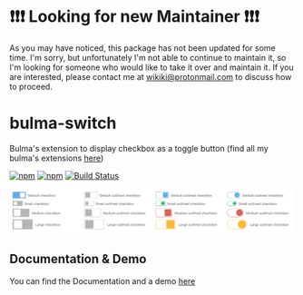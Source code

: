 # :exclamation::exclamation::exclamation: Looking for new Maintainer :exclamation::exclamation::exclamation:
As you may have noticed, this package has not been updated for some time. I'm sorry, but unfortunately I'm not able to continue to maintain it, so I'm looking for someone who would like to take it over and maintain it. If you are interested, please contact me at wikiki@protonmail.com to discuss how to proceed.

# bulma-switch
Bulma's extension to display checkbox as a toggle button
(find all my bulma's extensions [here](https://wikiki.github.io/))

[![npm](https://img.shields.io/npm/v/bulma-switch.svg)](https://www.npmjs.com/package/bulma-switch)
[![npm](https://img.shields.io/npm/dm/bulma-switch.svg)](https://www.npmjs.com/package/bulma-switch)
[![Build Status](https://travis-ci.org/Wikiki/bulma-switch.svg?branch=master)](https://travis-ci.org/Wikiki/bulma-switch)

![Switch example](switch-example.png)

Documentation & Demo
---
You can find the Documentation and a demo [here](https://wikiki.github.io/form/switch/)
